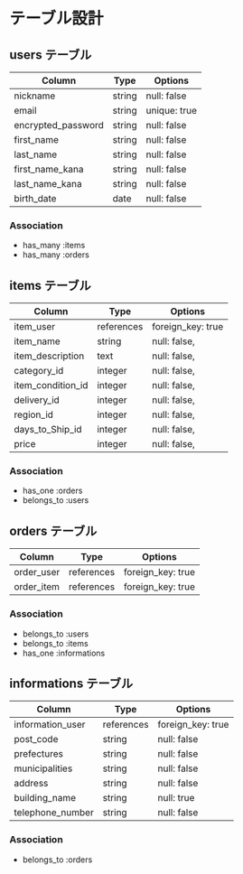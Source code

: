 # テーブル設計

## users テーブル

| Column             | Type   | Options      |
| ------------------ | ------ | ------------ |
| nickname           | string | null: false  |
| email              | string | unique: true |
| encrypted_password | string | null: false  |
| first_name         | string | null: false  |
| last_name          | string | null: false  |
| first_name_kana    | string | null: false  |
| last_name_kana     | string | null: false  |
| birth_date         | date   | null: false  |


### Association

- has_many :items
- has_many :orders

## items テーブル

| Column            | Type       | Options           |
| ----------------- | ---------- | ----------------- |
| item_user         | references | foreign_key: true |
| item_name         | string     | null: false,      |
| item_description  | text       | null: false,      |
| category_id       | integer    | null: false,      |
| item_condition_id | integer    | null: false,      |
| delivery_id       | integer    | null: false,      |
| region_id         | integer    | null: false,      |
| days_to_Ship_id   | integer    | null: false,      |
| price             | integer    | null: false,      |


### Association

- has_one :orders
- belongs_to :users

## orders テーブル

| Column     | Type       | Options           |
| ---------- | ---------- | ----------------- |
| order_user | references | foreign_key: true |
| order_item | references | foreign_key: true |

### Association

- belongs_to :users
- belongs_to :items
- has_one :informations

## informations テーブル

| Column           | Type       | Options           |
| ---------------- | ---------- | ----------------- |
| information_user | references | foreign_key: true |
| post_code        | string     | null: false       |
| prefectures      | string     | null: false       |
| municipalities   | string     | null: false       |
| address          | string     | null: false       |
| building_name    | string     | null: true        |
| telephone_number | string     | null: false       |


### Association

- belongs_to :orders
